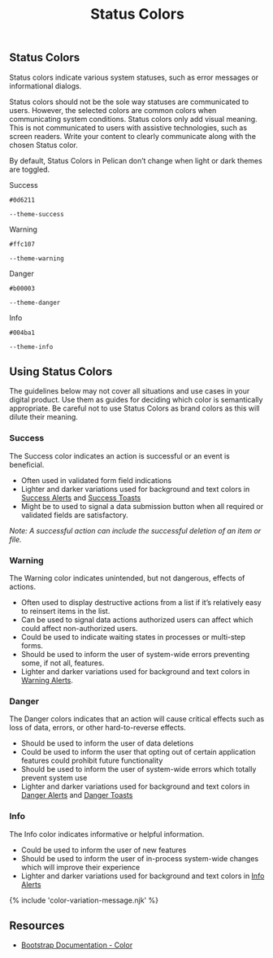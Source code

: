 ﻿---
title: Status Colors
summary: Pelican uses Status colors to inform users about what is going on with the system.
tags: color
layout: guide
eleventyNavigation:
  key: Status Colors
  parent: Foundation
  order: 2
  excerpt: Pelican uses Status colors to inform users about what is going on with the system.
  img: /img/illustrations/illus-status-colors.svg
---

## Status Colors

Status colors indicate various system statuses, such as error messages or informational dialogs.

Status colors should not be the sole way statuses are communicated to users. However, the selected colors are common colors when communicating system conditions. Status colors only add visual meaning. This is not communicated to users with assistive technologies, such as screen readers. Write your content to clearly communicate along with the chosen Status color.

By default, Status Colors in Pelican don’t change when light or dark themes are toggled.

<div class="row mb-12">
    <div class="col-md-6 col-xl-3">
        <div class="card border-0">
            <div class="rounded-top pd-color-block" style="background-color: var(--theme-success);"></div>
            <div class="card-body">
                <p class="mb-0 fw-bold">Success</p>
                <p class="mb-0"><code>#0d6211</code></p>
                <p class="mb-0"><code>--theme-success</code></p>
            </div>
        </div>
    </div>
    <div class="col-md-6 col-xl-3">
        <div class="card border-0">
            <div class="rounded-top pd-color-block" style="background-color: var(--theme-warning);"></div>
            <div class="card-body">
                <p class="mb-0 fw-bold">Warning</p>
                <p class="mb-0"><code>#ffc107</code></p>
                <p class="mb-0"><code>--theme-warning</code></p>
            </div>
        </div>
    </div>
    <div class="col-md-6 col-xl-3">
        <div class="card border-0">
            <div class="rounded-top pd-color-block" style="background-color: var(--theme-danger);"></div>
            <div class="card-body">
                <p class="mb-0 fw-bold">Danger</p>
                <p class="mb-0"><code>#b00003</code></p>
                <p class="mb-0"><code>--theme-danger</code></p>
            </div>
        </div>
    </div>
    <div class="col-md-6 col-xl-3">
        <div class="card border-0">
            <div class="rounded-top pd-color-block" style="background-color: var(--theme-info);"></div>
            <div class="card-body">
                <p class="mb-0 fw-bold">Info</p>
                <p class="mb-0"><code>#004ba1</code></p>
                <p class="mb-0"><code>--theme-info</code></p>
            </div>
        </div>
    </div>
</div>

## Using Status Colors

The guidelines below may not cover all situations and use cases in your digital product. Use them as guides for deciding which color is semantically appropriate. Be careful not to use Status Colors as brand colors as this will dilute their meaning.

### Success

The Success color indicates an action is successful or an event is beneficial.

- Often used in validated form field indications
- Lighter and darker variations used for background and text colors in [Success Alerts](/components/alerts/) and [Success Toasts](/components/toasts/)
- Might be to used to signal a data submission button when all required or validated fields are satisfactory.

_Note: A successful action can include the successful deletion of an item or file._

### Warning

The Warning color indicates unintended, but not dangerous, effects of actions.

- Often used to display destructive actions from a list if it’s relatively easy to reinsert items in the list.
- Can be used to signal data actions authorized users can affect which could affect non-authorized users.
- Could be used to indicate waiting states in processes or multi-step forms.
- Should be used to inform the user of system-wide errors preventing some, if not all, features.
- Lighter and darker variations used for background and text colors in [Warning Alerts](/components/alerts/).

### Danger

The Danger colors indicates that an action will cause critical effects such as loss of data, errors, or other hard-to-reverse effects.

- Should be used to inform the user of data deletions
- Could be used to inform the user that opting out of certain application features could prohibit future functionality
- Should be used to inform the user of system-wide errors which totally prevent system use
- Lighter and darker variations used for background and text colors in [Danger Alerts](/components/alerts/) and [Danger Toasts](/components/toasts/)

### Info

The Info color indicates informative or helpful information.

- Could be used to inform the user of new features
- Should be used to inform the user of in-process system-wide changes which will improve their experience
- Lighter and darker variations used for background and text colors in [Info Alerts](/components/alerts/)

{% include 'color-variation-message.njk' %}

## Resources

- [Bootstrap Documentation - Color](https://getbootstrap.com/docs/5.3/utilities/colors/)
